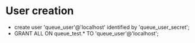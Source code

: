 # User creation

* create user 'queue_user'@'localhost' identified by 'queue_user_secret';
* GRANT ALL ON queue_test.* TO 'queue_user'@'localhost';